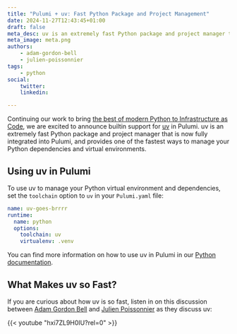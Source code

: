 ```yaml
---
title: "Pulumi + uv: Fast Python Package and Project Management"
date: 2024-11-27T12:43:45+01:00
draft: false
meta_desc: uv is an extremely fast Python package and project manager that is now fully integrated into Pulumi
meta_image: meta.png
authors:
    - adam-gordon-bell
    - julien-poissonnier
tags:
    - python
social:
    twitter:
    linkedin:

---
```


Continuing our work to bring [the best of modern Python to Infrastructure as Code](/blog/pulumi-loves-python/), we are excited to announce builtin support for [uv](https://docs.astral.sh/uv/) in Pulumi. uv is an extremely fast Python package and project manager that is now fully integrated into Pulumi, and provides one of the fastest ways to manage your Python dependencies and virtual environments.

<!--more-->

## Using uv in Pulumi

To use uv to manage your Python virtual environment and dependencies, set the `toolchain` option to `uv` in your `Pulumi.yaml` file:

```yaml
name: uv-goes-brrrr
runtime:
  name: python
  options:
    toolchain: uv
    virtualenv: .venv
```

You can find more information on how to use uv in Pulumi in our [Python documentation](/docs/iac/languages-sdks/python/#uv).

## What Makes uv so Fast?

If you are  curious about how uv is so fast, listen in on this discussion between [Adam Gordon Bell](/blog/author/adam-gordon-bell/) and [Julien Poissonnier](/blog/author/julien-poissonnier/) as they discuss uv:

{{< youtube "hxi7ZL9H0IU?rel=0" >}}
